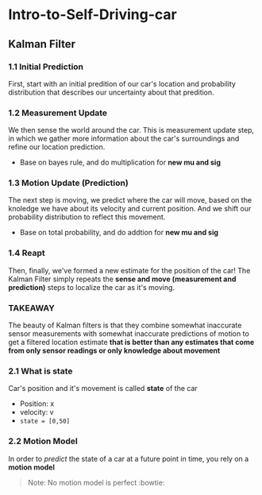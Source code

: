 # Intro-to-Self-Driving-car
## Kalman Filter
### 1.1 Initial Prediction 
First, start with an initial predition of our car's location and probability distribution that describes our uncertainty about that predition. 

### 1.2 Measurement Update
We then sense the world around the car. This is measurement update step, in which we gather more information about the car's surroundings and refine our location prediction. 
- Base on bayes rule, and do multiplication for **new mu and sig**

### 1.3 Motion Update (Prediction)
The next step is moving, we predict where the car will move, based on the knoledge we have about its velocity and current position. And we shift our probability distribution to reflect this movement. 
- Base on total probability, and do addtion for **new mu and sig**

### 1.4 Reapt 
Then, finally, we've formed a new estimate for the position of the car! The Kalman Filter simply repeats the **sense and move (measurement and prediction)** steps to localize the car as it's moving. 

### TAKEAWAY
The beauty of Kalman filters is that they combine somewhat inaccurate sensor measurements with somewhat inaccurate predictions of motion to get a filtered location estimate **that is better than any estimates that come from only sensor readings or only knowledge about movement**

### 2.1 What is state
Car's position and it's movement is called **state** of the car

  - Position: x
  - velocity: v
  - `state = [0,50]`
### 2.2 Motion Model
In order to *predict* the state of a car at a future point in time, you rely on a **motion model**
> Note: No motion model is perfect :bowtie:
